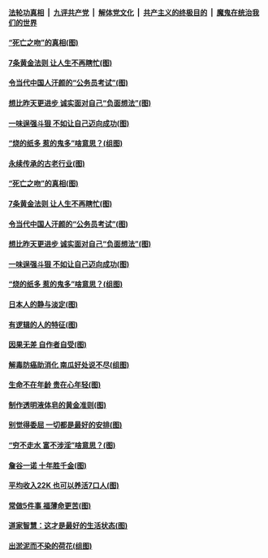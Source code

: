 ####  [法轮功真相](../../../../basic/blob/master/README.md?t=07040202) &nbsp;|&nbsp; [九评共产党](../../../../9ping.md/blob/master/README.md?t=07040202) &nbsp;|&nbsp; [解体党文化](../../../../jtdwh.md/blob/master/README.md?t=07040202)  &nbsp;|&nbsp; [共产主义的终极目的](../../../../gczydzjmd.md/blob/master/README.md?t=07040202) &nbsp;|&nbsp; [魔鬼在统治我们的世界](../../../../mgztzwmdsj.md/blob/master/README.md?t=07040202) 

#### [“死亡之吻”的真相(图)](../pages/p8/938205.md?t=07040202) 

#### [7条黄金法则 让人生不再瞎忙(图)](../pages/p8/938472.md?t=07040202) 

#### [令当代中国人汗颜的“公务员考试”(图)](../pages/p8/938246.md?t=07040202) 

#### [想比昨天更进步 诚实面对自己“负面想法”(图)](../pages/p8/938419.md?t=07040202) 

#### [一味逞强斗狠 不如让自己迈向成功(图)](../pages/p8/937701.md?t=07040202) 

#### [“烧的纸多 惹的鬼多”啥意思？(组图)](../pages/p8/938393.md?t=07040202) 

#### [永续传承的古老行业(图)](../pages/p8/938548.md?t=07040202) 

#### [“死亡之吻”的真相(图)](../pages/p8/938205.md?t=07040202) 

#### [7条黄金法则 让人生不再瞎忙(图)](../pages/p8/938472.md?t=07040202) 

#### [令当代中国人汗颜的“公务员考试”(图)](../pages/p8/938246.md?t=07040202) 

#### [想比昨天更进步 诚实面对自己“负面想法”(图)](../pages/p8/938419.md?t=07040202) 

#### [一味逞强斗狠 不如让自己迈向成功(图)](../pages/p8/937701.md?t=07040202) 

#### [“烧的纸多 惹的鬼多”啥意思？(组图)](../pages/p8/938393.md?t=07040202) 

#### [日本人的静与淡定(图)](../pages/p8/936769.md?t=07040202) 

#### [有逻辑的人的特征(图)](../pages/p8/938239.md?t=07040202) 

#### [因果无差 自作者自受(图)](../pages/p8/938272.md?t=07040202) 

#### [解毒防癌助消化 南瓜好处说不尽(组图)](../pages/p8/937975.md?t=07040202) 

#### [生命不在年龄 贵在心年轻(图)](../pages/p8/937698.md?t=07040202) 

#### [制作透明液体皂的黄金准则(图)](../pages/p8/938207.md?t=07040202) 

#### [别觉得委屈 一切都是最好的安排(图)](../pages/p8/921940.md?t=07040202) 

#### [“穷不走水 富不涉淫”啥意思？(图)](../pages/p8/938176.md?t=07040202) 

#### [詹谷一诺 十年胜千金(图)](../pages/p8/937705.md?t=07040202) 

#### [平均收入22K 也可以养活7口人(图)](../pages/p8/938104.md?t=07040202) 

#### [常做5件事 福薄命更苦(图)](../pages/p8/937990.md?t=07040202) 

#### [道家智慧：这才是最好的生活状态(图)](../pages/p8/900827.md?t=07040202) 

#### [出淤泥而不染的荷花(组图)](../pages/p8/937863.md?t=07040202) 

